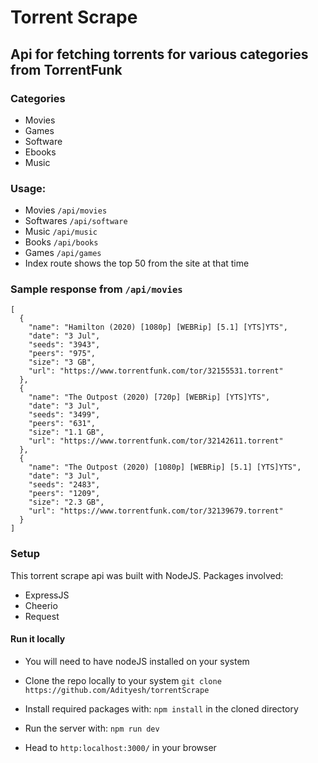 # Torrent Scrape

## Api for fetching torrents for various categories from TorrentFunk


### Categories

- Movies
- Games
- Software
- Ebooks
- Music

### Usage:

- Movies `/api/movies`
- Softwares `/api/software`
- Music `/api/music`
- Books `/api/books`
- Games `/api/games`
- Index route shows the top 50 from the site at that time


### Sample response from `/api/movies`

```
[
  {
    "name": "Hamilton (2020) [1080p] [WEBRip] [5.1] [YTS]YTS",
    "date": "3 Jul",
    "seeds": "3943",
    "peers": "975",
    "size": "3 GB",
    "url": "https://www.torrentfunk.com/tor/32155531.torrent"
  },
  {
    "name": "The Outpost (2020) [720p] [WEBRip] [YTS]YTS",
    "date": "3 Jul",
    "seeds": "3499",
    "peers": "631",
    "size": "1.1 GB",
    "url": "https://www.torrentfunk.com/tor/32142611.torrent"
  },
  {
    "name": "The Outpost (2020) [1080p] [WEBRip] [5.1] [YTS]YTS",
    "date": "3 Jul",
    "seeds": "2483",
    "peers": "1209",
    "size": "2.3 GB",
    "url": "https://www.torrentfunk.com/tor/32139679.torrent"
  }
]

```

### Setup

This torrent scrape api was built with NodeJS.
Packages involved:
- ExpressJS
- Cheerio
- Request
  
#### Run it locally

- You will need to have nodeJS installed on your system

- Clone the repo locally to your system
  `git clone https://github.com/Adityesh/torrentScrape`

- Install required packages with:
  `npm install` in the cloned directory

- Run the server with:
  `npm run dev`

- Head to `http:localhost:3000/` in your browser


